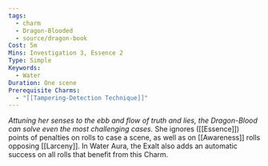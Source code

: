 ```yaml
---
tags:
  - charm
  - Dragon-Blooded
  - source/dragon-book
Cost: 5m
Mins: Investigation 3, Essence 2
Type: Simple
Keywords:
  - Water
Duration: One scene
Prerequisite Charms:
  - "[[Tampering-Detection Technique]]"
---
```

*Attuning her senses to the ebb and flow of truth and lies, the Dragon-Blood can solve even the most challenging cases.*
She ignores ([[Essence]]) points of penalties on rolls to case a scene, as well as on [[Awareness]] rolls opposing [[Larceny]]. In Water Aura, the Exalt also adds an automatic success on all rolls that benefit from this Charm.